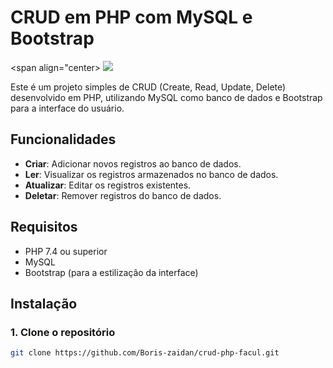 # CRUD em PHP com MySQL e Bootstrap

<span align="center>
  <img src="![listar](https://github.com/user-attachments/assets/68b71ea3-2f5b-482d-bc16-f548b651b368)">
</span>


Este é um projeto simples de CRUD (Create, Read, Update, Delete) desenvolvido em PHP, utilizando MySQL como banco de dados e Bootstrap para a interface do usuário.

## Funcionalidades

- **Criar**: Adicionar novos registros ao banco de dados.
- **Ler**: Visualizar os registros armazenados no banco de dados.
- **Atualizar**: Editar os registros existentes.
- **Deletar**: Remover registros do banco de dados.

## Requisitos

- PHP 7.4 ou superior
- MySQL
- Bootstrap (para a estilização da interface)

## Instalação

### 1. Clone o repositório

```bash
git clone https://github.com/Boris-zaidan/crud-php-facul.git
```
